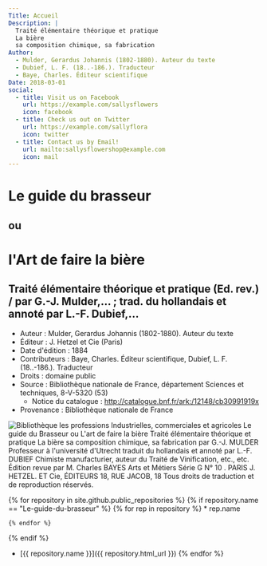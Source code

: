 ```yaml
---
Title: Accueil
Description: |
  Traité élémentaire théorique et pratique
  La bière
  sa composition chimique, sa fabrication
Author:
  - Mulder, Gerardus Johannis (1802-1880). Auteur du texte
  - Dubief, L. F. (18..-186.). Traducteur
  - Baye, Charles. Éditeur scientifique
Date: 2018-03-01
social:
  - title: Visit us on Facebook
    url: https://example.com/sallysflowers
    icon: facebook
  - title: Check us out on Twitter
    url: https://example.com/sallyflora
    icon: twitter
  - title: Contact us by Email!
    url: mailto:sallysflowershop@example.com
    icon: mail
---
```

# Le guide du brasseur
## ou
# l'Art de faire la bière 

## Traité élémentaire théorique et pratique (Ed. rev.) / par G.-J. Mulder,... ; trad. du hollandais et annoté par L.-F. Dubief,...

- Auteur : Mulder, Gerardus Johannis (1802-1880). Auteur du texte
- Éditeur : J. Hetzel et Cie (Paris)
- Date d'édition : 1884
- Contributeurs : Baye, Charles. Éditeur scientifique, Dubief, L. F. (18..-186.). Traducteur
- Droits : domaine public
- Source : Bibliothèque nationale de France, département Sciences et techniques, 8-V-5320 (53)
  - Notice du catalogue : http://catalogue.bnf.fr/ark:/12148/cb30991919x
- Provenance : Bibliothèque nationale de France

![Bibliothèque les professions
Industrielles, commerciales et agricoles
Le guide du
Brasseur
ou
L'art de faire la bière
Traité élémentaire théorique et pratique
La bière
sa composition chimique, sa fabrication
par G.-J. MULDER
Professeur à l'université d'Utrecht
traduit du hollandais et annoté
par L.-F. DUBIEF
Chimiste manufacturier, auteur du Traité de Vinification, etc., etc.
Édition revue par M. Charles BAYES
Arts et Métiers       Série G N° 10 .
PARIS J. HETZEL. ET Cie, ÉDITEURS
18, RUE JACOB, 18
Tous droits de traduction et de reproduction réservés.](/images/Guide%20du%20brasseur%20-%20Couverture.png)

{% for repository in site.github.public_repositories %}
  {% if repository.name == "Le-guide-du-brasseur" %}
    {% for rep in repository %}
	* rep.name

    {% endfor %}
  {% endif %}
  * [{{ repository.name }}]({{ repository.html_url }})
{% endfor %}
